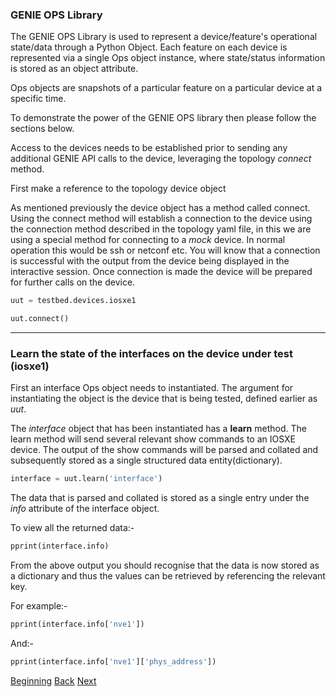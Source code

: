 ### GENIE OPS Library


The GENIE OPS Library is used to represent a device/feature's operational state/data through a Python Object. 
Each feature on each device is represented via a single Ops object instance, where state/status 
information is stored as an object attribute.

Ops objects are snapshots of a particular feature on a particular device at a specific time.

To demonstrate the power of the GENIE OPS library then please follow the sections below.

Access to the devices needs to be established prior to sending any additional GENIE API calls to the device, leveraging
the topology _connect_ method. 

First make a reference to the topology device object  

As mentioned previously the device object has a method called connect.  Using the connect method will establish a connection to the device
using the connection method described in the topology yaml file, in this we are using a special method for connecting to a _mock_ device.  In 
normal operation this would be ssh or netconf etc.  You will know that a connection is successful with the 
output from the device being displayed in the interactive session. Once connection is made the device will be prepared 
for further calls on the device.

```python
uut = testbed.devices.iosxe1

uut.connect()
```

---

### Learn the state of the interfaces on the device under test (iosxe1)

First an interface Ops object needs to instantiated.  The argument for instantiating the object is the device that is
being tested, defined earlier as _uut_.  

The _interface_ object that has been instantiated has a **learn** method.  The learn method will send several 
relevant show commands to an IOSXE device.  The output of the show commands will be parsed and collated and subsequently stored
as a single structured data entity(dictionary).

```python
interface = uut.learn('interface')
```

The data that is parsed and collated is stored as a single entry under the _info_ attribute of the interface object.

To view all the returned data:-

```python
pprint(interface.info)
```

From the above output you should recognise that the data is now stored as a dictionary and thus the values can be 
retrieved by referencing the relevant key.

For example:-

```python
pprint(interface.info['nve1'])
```

And:-

```python
pprint(interface.info['nve1']['phys_address'])
```






[Beginning](../README.md)   [Back](./step2.md)  [Next](./step3b.md)